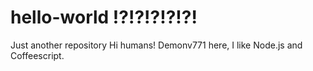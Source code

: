 # hello-world !?!?!?!?!?!
Just another  repository
Hi humans!
Demonv771 here, I like Node.js and Coffeescript.
